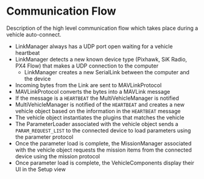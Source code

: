 # Communication Flow

Description of the high level communication flow which takes place during a vehicle auto-connect.

* LinkManager always has a UDP port open waiting for a vehicle heartbeat
* LinkManager detects a new known device type (Pixhawk, SiK Radio, PX4 Flow) that makes a UDP connection to the computer
    * LinkManager creates a new SerialLink between the computer and the device
* Incoming bytes from the Link are sent to MAVLinkProtocol
* MAVLinkProtocol converts the bytes into a MAVLink message
* If the message is a `HEARTBEAT` the MultiVehicleManager is notified
* MultiVehicleManager is notified of the `HEARTBEAT` and creates a new vehicle object based on the information in the `HEARTBEAT` message
* The vehicle object instantiates the plugins that matches the vehicle
* The ParameterLoader associated with the vehicle object sends a `PARAM_REQUEST_LIST` to the connected device to load parameters using the parameter protocol
* Once the parameter load is complete, the MissionManager associated with the vehicle object requests the mission items from the connected device using the mission protocol
* Once parameter load is complete, the VehicleComponents display their UI in the Setup view
